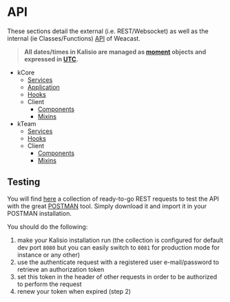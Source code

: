 # API

These sections detail the external (i.e. REST/Websocket) as well as the internal (ie Classes/Functions) [API](https://en.wikipedia.org/wiki/Application_programming_interface) of Weacast.

> **All dates/times in Kalisio are managed as [moment](https://momentjs.com) objects and expressed in [UTC](https://en.wikipedia.org/wiki/Coordinated_Universal_Time).**

* kCore
  * [Services](/api/kCore/SERVICES.MD)
  * [Application](/api/kCore/APPLICATION.MD)
  * [Hooks](/api/kCore/HOOKS.MD)
  * Client
    * [Components](/api/kCore/COMPONENTS.MD)
    * [Mixins](/api/kCore/MIXINS.MD)
* kTeam
  * [Services](/api/kTeam/SERVICES.MD)
  * [Hooks](/api/kTeam/HOOKS.MD)
  * Client
    * [Components](/api/kTeam/COMPONENTS.MD)
    * [Mixins](/api/kTeam/MIXINS.MD)
  
## Testing

You will find [here](./Kalisio.postman_collection.json) a collection of ready-to-go REST requests to test the API with the great [POSTMAN](https://www.getpostman.com/) tool. Simply download it and import it in your POSTMAN installation.

You should do the following:
1. make your Kalisio installation run (the collection is configured for default dev port `8080` but you can easily switch to `8081` for production mode for instance or any other)
2. use the authenticate request with a registered user e-mail/password to retrieve an authorization token
3. set this token in the header of other requests in order to be authorized to perform the request
4. renew your token when expired (step 2)
